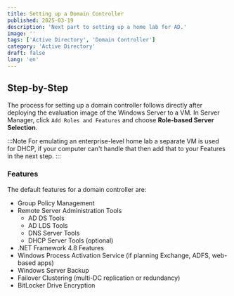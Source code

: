 ```yaml
---
title: Setting up a Domain Controller
published: 2025-03-19
description: 'Next part to setting up a home lab for AD.'
image: ''
tags: ['Active Directory', 'Domain Controller']
category: 'Active Directory'
draft: false 
lang: 'en'
---
```


## Step-by-Step
The process for setting up a domain controller follows directly after deploying the evaluation image of the Windows Server to a VM. In Server Manager, click <code>Add Roles and Features</code> and choose <b>Role-based Server Selection</b>. 

:::Note
For emulating an enterprise-level home lab a separate VM is used for DHCP, if your computer can't handle that then add that to your Features in the next step. 
:::

### Features
The default features for a domain controller are:

* Group Policy Management
* Remote Server Administration Tools
  * AD DS Tools
  * AD LDS Tools
  * DNS Server Tools
  * DHCP Server Tools (optional)
* .NET Framework 4.8 Features
* Windows Process Activation Service (if planning Exchange, ADFS, web-based apps)
* Windows Server Backup
* Failover Clustering (multi-DC replication or redundancy)
* BitLocker Drive Encryption

